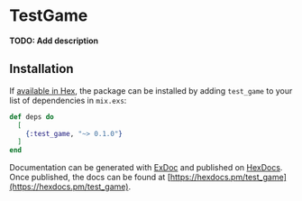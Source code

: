 # TestGame

**TODO: Add description**

## Installation

If [available in Hex](https://hex.pm/docs/publish), the package can be installed
by adding `test_game` to your list of dependencies in `mix.exs`:

```elixir
def deps do
  [
    {:test_game, "~> 0.1.0"}
  ]
end
```

Documentation can be generated with [ExDoc](https://github.com/elixir-lang/ex_doc)
and published on [HexDocs](https://hexdocs.pm). Once published, the docs can
be found at [https://hexdocs.pm/test_game](https://hexdocs.pm/test_game).

